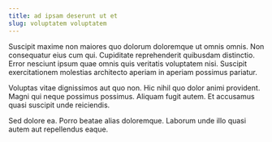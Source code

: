 ```yaml
---
title: ad ipsam deserunt ut et
slug: voluptatem voluptatem
---
```


Suscipit maxime non maiores quo dolorum doloremque ut omnis omnis. Non consequatur eius cum qui. Cupiditate reprehenderit quibusdam distinctio. Error nesciunt ipsum quae omnis quis veritatis voluptatem nisi. Suscipit exercitationem molestias architecto aperiam in aperiam possimus pariatur.

Voluptas vitae dignissimos aut quo non. Hic nihil quo dolor animi provident. Magni qui neque possimus possimus. Aliquam fugit autem. Et accusamus quasi suscipit unde reiciendis.

Sed dolore ea. Porro beatae alias doloremque. Laborum unde illo quasi autem aut repellendus eaque.

